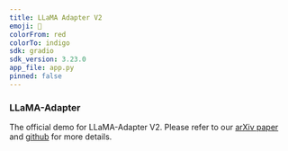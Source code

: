 ```yaml
---
title: LLaMA Adapter V2
emoji: 🚀
colorFrom: red
colorTo: indigo
sdk: gradio
sdk_version: 3.23.0
app_file: app.py
pinned: false
---
```


### LLaMA-Adapter
The official demo for LLaMA-Adapter V2.
Please refer to our [arXiv paper](https://arxiv.org/abs/2303.16199) and [github](https://github.com/ZrrSkywalker/LLaMA-Adapter) for more details.

